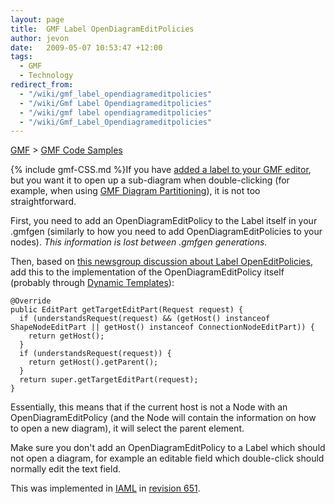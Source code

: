 ```yaml
---
layout: page
title:  GMF Label OpenDiagramEditPolicies
author: jevon
date:   2009-05-07 10:53:47 +12:00
tags:
  - GMF
  - Technology
redirect_from:
  - "/wiki/gmf_label_opendiagrameditpolicies"
  - "/wiki/Gmf Label Opendiagrameditpolicies"
  - "/wiki/gmf label opendiagrameditpolicies"
  - "/wiki/Gmf_Label_Opendiagrameditpolicies"
---
```


[GMF](GMF.md) > [GMF Code Samples](GMF_Code_Samples.md)

{% include gmf-CSS.md %}If you have [added a label to your GMF editor](Adding_a_Custom_Label_in_GMF.md), but you want it to open up a sub-diagram when double-clicking (for example, when using [GMF Diagram Partitioning](GMF_Diagram_Partitioning.md)), it is not too straightforward.

First, you need to add an OpenDiagramEditPolicy to the Label itself in your .gmfgen (similarly to how you need to add OpenDiagramEditPolicies to your nodes). _This information is lost between .gmfgen generations._

Then, based on <a href="http://dev.eclipse.org/newslists/news.eclipse.modeling.gmf/msg08170.html">this newsgroup discussion about Label OpenEditPolicies</a>, add this to the implementation of the OpenDiagramEditPolicy itself (probably through [Dynamic Templates](Dynamic_Templates.md)):

```
@Override
public EditPart getTargetEditPart(Request request) {
  if (understandsRequest(request) && (getHost() instanceof ShapeNodeEditPart || getHost() instanceof ConnectionNodeEditPart)) {
    return getHost();
  }
  if (understandsRequest(request)) {
    return getHost().getParent();
  }
  return super.getTargetEditPart(request);
}
```

Essentially, this means that if the current host is not a Node with an OpenDiagramEditPolicy (and the Node will contain the information on how to open a new diagram), it will select the parent element.

Make sure you don't add an OpenDiagramEditPolicy to a Label which should not open a diagram, for example an editable field which double-click should normally edit the text field.

This was implemented in [IAML](IAML.md) in <a href="http://code.google.com/p/iaml/source/detail?r=651">revision 651</a>.
